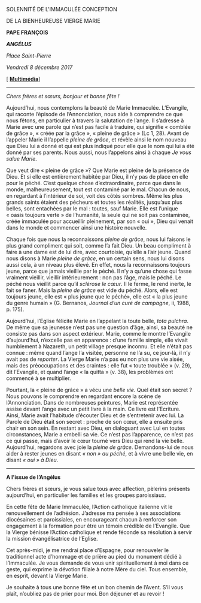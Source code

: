 SOLENNITÉ DE L'IMMACULÉE CONCEPTION

DE LA BIENHEUREUSE VIERGE MARIE

**PAPE FRANÇOIS**

***ANGÉLUS***

*Place Saint-Pierre*

*Vendredi 8 décembre 2017*

[ **[Multimédia](http://w2.vatican.va/content/francesco/fr/events/event.dir.html/content/vaticanevents/fr/2017/12/8/angelus.html)**]

* * *

*Chers frères et sœurs, bonjour et bonne fête !*

Aujourd’hui, nous contemplons la beauté de Marie Immaculée. L’Evangile, qui raconte l’épisode de l’Annonciation, nous aide à comprendre ce que nous fêtons, en particulier à travers la salutation de l’ange. Il s’adresse à Marie avec une parole qui n’est pas facile à traduire, qui signifie « comblée de grâce », « créée par la grâce », « pleine de grâce » (Lc 1, 28). Avant de l’appeler Marie il l’appelle *pleine de grâce*, et révèle ainsi le nom nouveau que Dieu lui a donné et qui est plus indiqué pour elle que le nom qui lui a été donné par ses parents. Nous aussi, nous l’appelons ainsi à chaque *Je vous salue Marie*.

Que veut dire « pleine de grâce »? Que Marie est pleine de la présence de Dieu. Et si elle est entièrement habitée par Dieu, il n’y pas de place en elle pour le péché. C’est quelque chose d’extraordinaire, parce que dans le monde, malheureusement, tout est contaminé par le mal. Chacun de nous, en regardant à l’intérieur de soi, voit des côtés sombres. Même les plus grands saints étaient des pécheurs et toutes les réalités, jusqu’aux plus belles, sont entachées par le mal : toutes, sauf Marie. Elle est l’unique « oasis toujours verte » de l’humanité, la seule qui ne soit pas contaminée, créée immaculée pour accueillir pleinement, par son « oui », Dieu qui venait dans le monde et commencer ainsi une histoire nouvelle.

Chaque fois que nous la reconnaissons *pleine de grâce*, nous lui faisons le plus grand compliment qui soit, comme l’a fait Dieu. Un beau compliment à faire à une dame est de lui dire, avec courtoisie, qu’elle a l’air jeune. Quand nous disons à Marie *pleine de grâce*, en un certain sens, nous lui disons aussi cela, à un niveau plus élevé. En effet, nous la reconnaissons toujours jeune, parce que jamais vieillie par le péché. Il n’y a qu’une chose qui fasse vraiment vieillir, vieillir intérieurement : non pas l’âge, mais le péché. Le péché nous vieillit parce qu’il *sclérose le cœur*. Il le ferme, le rend inerte, le fait se faner. Mais la *pleine de grâce* est vide du péché. Alors, elle est toujours jeune, elle est « plus jeune que le péché», elle est « la plus jeune du genre humain » (G. Bernanos, *Journal d’un curé de campagne*, ii, 1988, p. 175).

Aujourd’hui, l’Eglise félicite Marie en l’appelant la toute belle, *tota pulchra*. De même que sa jeunesse n’est pas une question d’âge, ainsi, sa beauté ne consiste pas dans son aspect extérieur. Marie, comme le montre l’Evangile d’aujourd’hui, n’excelle pas en apparence : d’une famille simple, elle vivait humblement à Nazareth, un petit village presque inconnu. Et elle n’était pas connue : même quand l’ange l’a visitée, personne ne l’a su, ce jour-là, il n’y avait pas de *reporter*. La Vierge Marie n’a pas eu non plus une vie aisée, mais des préoccupations et des craintes : elle fut « toute troublée » (v. 29), dit l’Evangile, et quand l’ange « la quitta » (v. 38), les problèmes ont commencé à se multiplier.

Pourtant, la « pleine de grâce » a vécu une *belle vie*. Quel était son secret ? Nous pouvons le comprendre en regardant encore la scène de l’Annonciation. Dans de nombreuses peintures, Marie est représentée assise devant l’ange avec un petit livre à la main. Ce livre est l’Ecriture. Ainsi, Marie avait l’habitude d’écouter Dieu et de s’entretenir avec lui. La Parole de Dieu était son secret : proche de son cœur, elle a ensuite pris chair en son sein. En restant avec Dieu, en dialoguant avec Lui en toutes circonstances, Marie a embelli sa vie. Ce n’est pas l’apparence, ce n’est pas ce qui passe, mais d’avoir le cœur tourné vers Dieu qui rend la vie belle. Aujourd’hui, regardons avec joie la *pleine de grâce*. Demandons-lui de nous aider à rester jeunes en disant *« non » au péché*, et à vivre une belle vie, en disant *« oui » à Dieu*.

* * *

**A l’issue de l’Angélus**

Chers frères et sœurs, je vous salue tous avec affection, pèlerins présents aujourd’hui, en particulier les familles et les groupes paroissiaux.

En cette fête de Marie Immaculée, l’Action catholique italienne vit le renouvellement de l’adhésion. J’adresse ma pensée à ses associations diocésaines et paroissiales, en encourageant chacun à renforcer son engagement à la formation pour être un témoin crédible de l’Evangile. Que la Vierge bénisse l’Action catholique et rende féconde sa résolution à servir la mission évangélisatrice de l’Eglise.

Cet après-midi, je me rendrai place d’Espagne, pour renouveler le traditionnel acte d’hommage et de prière au pied du monument dédié à l’Immaculée. Je vous demande de vous unir spirituellement à moi dans ce geste, qui exprime la dévotion filiale à notre Mère du ciel. Tous ensemble, en esprit, devant la Vierge Marie.

Je souhaite à tous une bonne fête et un bon chemin de l’Avent. S’il vous plaît, n’oubliez pas de prier pour moi. Bon déjeuner et au revoir !